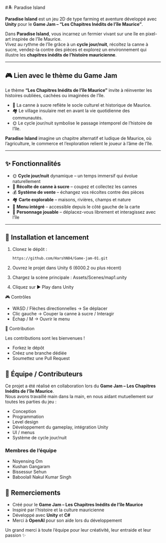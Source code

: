 #🏝️ Paradise Island  

**Paradise Island** est un jeu 2D de type farming et aventure développé avec **Unity** pour le **Game Jam – “Les Chapitres Inédits de l’île Maurice”**.  

Dans **Paradise Island**, vous incarnez un fermier vivant sur une île en pixel-art inspirée de l’île Maurice.  
Vivez au rythme de l’île grâce à un **cycle jour/nuit**, récoltez la canne à sucre, vendez-la contre des pièces et explorez un environnement qui illustre les **chapitres inédits de l’histoire mauricienne**.  

---

## 🎮 Lien avec le thème du Game Jam
Le thème **“Les Chapitres Inédits de l’île Maurice”** invite à réinventer les histoires oubliées, cachées ou imaginées de l’île.  
- 🌾 La canne à sucre reflète le socle culturel et historique de Maurice.  
- 🏘️ Le village insulaire met en avant la vie quotidienne des communautés.  
- 🌞 Le cycle jour/nuit symbolise le passage intemporel de l’histoire de l’île.  

**Paradise Island** imagine un chapitre alternatif et ludique de Maurice, où l’agriculture, le commerce et l’exploration relient le joueur à l’âme de l’île.  

---

## ✨ Fonctionnalités
- 🌞 **Cycle jour/nuit** dynamique – un temps immersif qui évolue naturellement  
- 🌾 **Récolte de canne à sucre** – coupez et collectez les cannes  
- 💰 **Système de vente** – échangez vos récoltes contre des pièces  
- 🏘️ **Carte explorable** – maisons, rivières, champs et nature  
- 📜 **Menu intégré** – accessible depuis le côté gauche de la carte  
- 👤 **Personnage jouable** – déplacez-vous librement et interagissez avec l’île  

---

## 🚀 Installation et lancement
1. Clonez le dépôt :
   ```bash
   https://github.com/HarshN04/Game-jam-01.git
2. Ouvrez le projet dans Unity 6 (6000.2 ou plus récent)

3. Chargez la scène principale :
   Assets/Scenes/map1.unity

4. Cliquez sur ▶ Play dans Unity

🎮 Contrôles
- WASD / Flèches directionnelles → Se déplacer
- Clic gauche → Couper la canne à sucre / Interagir 
- Échap / M → Ouvrir le menu
  

🤝 Contribution

Les contributions sont les bienvenues !

- Forkez le dépôt
- Créez une branche dédiée
- Soumettez une Pull Request

## 👥 Équipe / Contributeurs
Ce projet a été réalisé en collaboration lors du **Game Jam – Les Chapitres Inédits de l’île Maurice**.  
Nous avons travaillé main dans la main, en nous aidant mutuellement sur toutes les parties du jeu :  
- Conception  
- Programmation  
- Level design  
- Développement du gameplay, intégration Unity
- UI / menus
- Système de cycle jour/nuit

### Membres de l’équipe
- Noyensing Om  
- Kushan Gangaram
- Bissessur Sehun 
- Baboolall Nakul Kumar Singh


## 🙏 Remerciements
- Créé pour le **Game Jam – Les Chapitres Inédits de l’île Maurice**  
- Inspiré par l’histoire et la culture mauricienne  
- Développé avec **Unity** et **C#**  
- Merci à **OpenAI** pour son aide lors du développement

Un grand merci à toute l’équipe pour leur créativité, leur entraide et leur passion ✨

